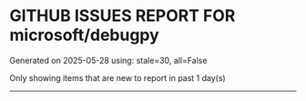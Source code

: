 
# GITHUB ISSUES REPORT FOR microsoft/debugpy


Generated on 2025-05-28 using: stale=30, all=False


Only showing items that are new to report in past 1 day(s)


---




















